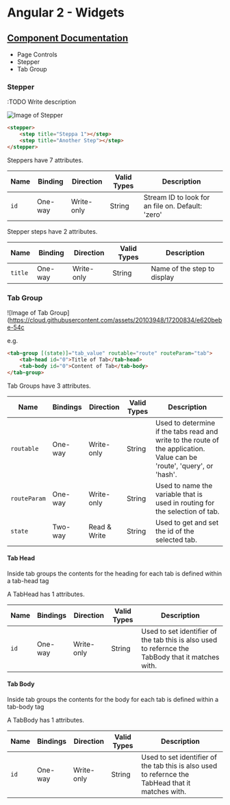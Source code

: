 
# Angular 2 - Widgets

## [Component Documentation](../README.md)

- Page Controls
 - Stepper
 - Tab Group

### Stepper

:TODO Write description

![Image of Stepper](https://cloud.githubusercontent.com/assets/20103948/17200834/e620bebe-54cb-11e6-912c-a1d6ed4717dc.png)

```html
<stepper>
	<step title="Steppa 1"></step>
	<step title="Another Step"></step>
</stepper>
```

Steppers have 7 attributes.

Name | Binding | Direction | Valid Types | Description
-----|----------|-----------|-------------|------------
`id`| One-way | Write-only | String | Stream ID to look for an file on. Default: 'zero'

Stepper steps have 2 attributes.

Name | Binding | Direction | Valid Types | Description
-----|----------|-----------|-------------|------------
`title`| One-way | Write-only | String | Name of the step to display

### Tab Group

![Image of Tab Group](https://cloud.githubusercontent.com/assets/20103948/17200834/e620bebe-54c

e.g.
```html
<tab-group [(state)]="tab_value" routable="route" routeParam="tab">
    <tab-head id="0">Title of Tab</tab-head>
    <tab-body id="0">Content of Tab</tab-body>
</tab-group>
```

Tab Groups have 3 attributes.

Name | Bindings | Direction | Valid Types | Description
-----|----------|-----------|-------------|------------
`routable`| One-way | Write-only | String | Used to determine if the tabs read and write to the route of the application. Value can be 'route', 'query', or 'hash'.
`routeParam`| One-way | Write-only | String | Used to name the variable that is used in routing for the selection of tab.
`state`| Two-way | Read & Write | String | Used to get and set the id of the selected tab.

#### Tab Head

Inside tab groups the contents for the heading for each tab is defined within a tab-head tag

A TabHead has 1 attributes.

Name | Bindings | Direction | Valid Types | Description
-----|----------|-----------|-------------|------------
`id`| One-way | Write-only | String | Used to set identifier of the tab this is also used to refernce the TabBody that it matches with.

#### Tab Body

Inside tab groups the contents for the body for each tab is defined within a tab-body tag

A TabBody has 1 attributes.

Name | Bindings | Direction | Valid Types | Description
-----|----------|-----------|-------------|------------
`id`| One-way | Write-only | String | Used to set identifier of the tab this is also used to refernce the TabHead that it matches with.
